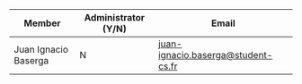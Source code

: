 | Member    | Administrator (Y/N) | Email
| -------- | ------- | ----------- |
| Juan Ignacio Baserga | N | juan-ignacio.baserga@student-cs.fr |